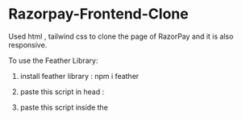 # Razorpay-Frontend-Clone

Used html , tailwind css to clone the page of RazorPay and it is also responsive.

To use the Feather Library:
1. install feather library : npm i feather

2. paste this script in head :
   <script src="https://unpkg.com/feather-icons"></script>

3. paste this script inside the 
    <script>
        feather.replace()
    </script>
